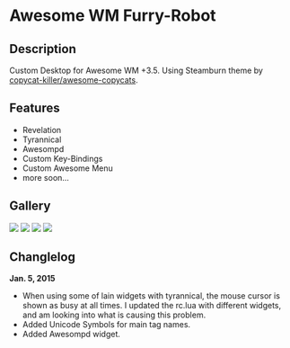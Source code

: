 Awesome WM Furry-Robot
===============

Description
---------------
Custom Desktop for Awesome WM +3.5.
Using Steamburn theme by [copycat-killer/awesome-copycats](https://github.com/copycat-killer/awesome-copycats).

Features
------------------------
* Revelation
* Tyrannical
* Awesompd
* Custom Key-Bindings
* Custom Awesome Menu
* more soon...

Gallery
----------
![](http://i.imgur.com/SABBoF9.png)
![](http://i.imgur.com/rTwxqHY.png)
![](http://i.imgur.com/6K29SDO.png)
![](http://i.imgur.com/BFiWgub.png)

Changlelog
-------------------------
**Jan. 5, 2015** 
* When using some of lain widgets with tyrannical, the mouse cursor is shown as busy at all times. I updated the rc.lua with different widgets, and am looking into what is causing this problem.
* Added Unicode Symbols for main tag names.
* Added Awesompd widget.

